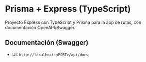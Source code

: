 # Prisma + Express (TypeScript)

Proyecto Express con TypeScript y Prisma para la app de rutas, con documentación OpenAPI/Swagger.

## Documentación (Swagger)

- UI: `http://localhost:<PORT>/api/docs`

